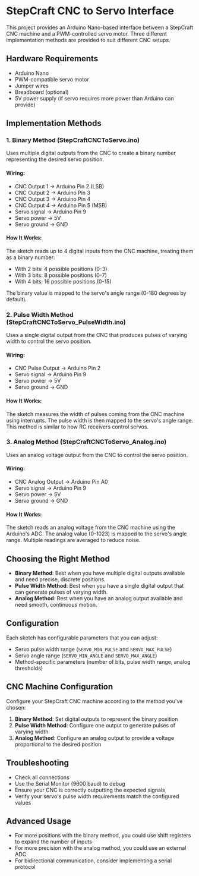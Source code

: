 # StepCraft CNC to Servo Interface

This project provides an Arduino Nano-based interface between a StepCraft CNC machine and a PWM-controlled servo motor. Three different implementation methods are provided to suit different CNC setups.

## Hardware Requirements

- Arduino Nano
- PWM-compatible servo motor
- Jumper wires
- Breadboard (optional)
- 5V power supply (if servo requires more power than Arduino can provide)

## Implementation Methods

### 1. Binary Method (StepCraftCNCToServo.ino)

Uses multiple digital outputs from the CNC to create a binary number representing the desired servo position.

#### Wiring:
- CNC Output 1 → Arduino Pin 2 (LSB)
- CNC Output 2 → Arduino Pin 3
- CNC Output 3 → Arduino Pin 4
- CNC Output 4 → Arduino Pin 5 (MSB)
- Servo signal → Arduino Pin 9
- Servo power → 5V
- Servo ground → GND

#### How It Works:
The sketch reads up to 4 digital inputs from the CNC machine, treating them as a binary number:
- With 2 bits: 4 possible positions (0-3)
- With 3 bits: 8 possible positions (0-7)
- With 4 bits: 16 possible positions (0-15)

The binary value is mapped to the servo's angle range (0-180 degrees by default).

### 2. Pulse Width Method (StepCraftCNCToServo_PulseWidth.ino)

Uses a single digital output from the CNC that produces pulses of varying width to control the servo position.

#### Wiring:
- CNC Pulse Output → Arduino Pin 2
- Servo signal → Arduino Pin 9
- Servo power → 5V
- Servo ground → GND

#### How It Works:
The sketch measures the width of pulses coming from the CNC machine using interrupts. The pulse width is then mapped to the servo's angle range. This method is similar to how RC receivers control servos.

### 3. Analog Method (StepCraftCNCToServo_Analog.ino)

Uses an analog voltage output from the CNC to control the servo position.

#### Wiring:
- CNC Analog Output → Arduino Pin A0
- Servo signal → Arduino Pin 9
- Servo power → 5V
- Servo ground → GND

#### How It Works:
The sketch reads an analog voltage from the CNC machine using the Arduino's ADC. The analog value (0-1023) is mapped to the servo's angle range. Multiple readings are averaged to reduce noise.

## Choosing the Right Method

- **Binary Method**: Best when you have multiple digital outputs available and need precise, discrete positions.
- **Pulse Width Method**: Best when you have a single digital output that can generate pulses of varying width.
- **Analog Method**: Best when you have an analog output available and need smooth, continuous motion.

## Configuration

Each sketch has configurable parameters that you can adjust:

- Servo pulse width range (`SERVO_MIN_PULSE` and `SERVO_MAX_PULSE`)
- Servo angle range (`SERVO_MIN_ANGLE` and `SERVO_MAX_ANGLE`)
- Method-specific parameters (number of bits, pulse width range, analog thresholds)

## CNC Machine Configuration

Configure your StepCraft CNC machine according to the method you've chosen:

1. **Binary Method**: Set digital outputs to represent the binary position
2. **Pulse Width Method**: Configure one output to generate pulses of varying width
3. **Analog Method**: Configure an analog output to provide a voltage proportional to the desired position

## Troubleshooting

- Check all connections
- Use the Serial Monitor (9600 baud) to debug
- Ensure your CNC is correctly outputting the expected signals
- Verify your servo's pulse width requirements match the configured values

## Advanced Usage

- For more positions with the binary method, you could use shift registers to expand the number of inputs
- For more precision with the analog method, you could use an external ADC
- For bidirectional communication, consider implementing a serial protocol 